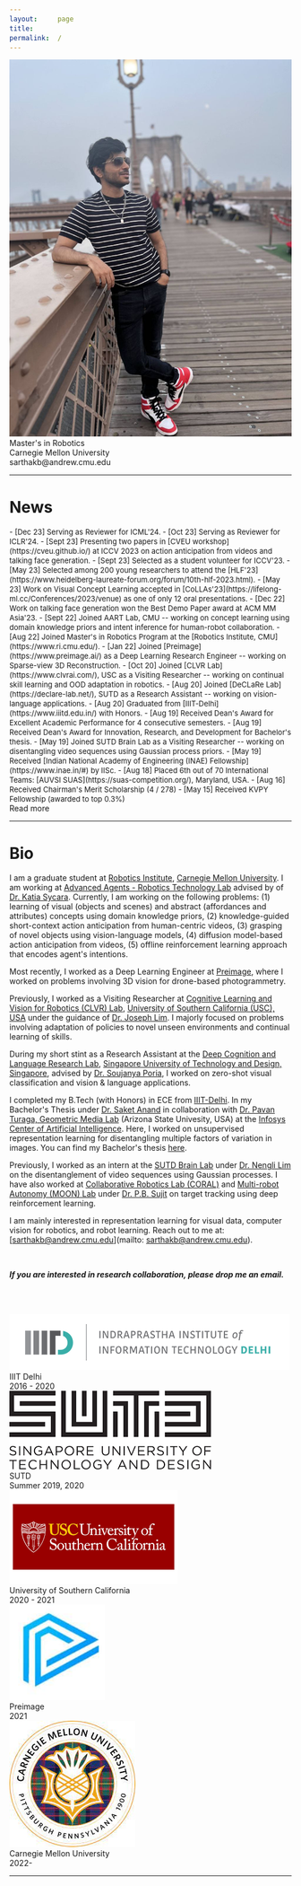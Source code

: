 ```yaml
---
layout:     page
title:
permalink:  /
---
```


<div class="row">
    <div class="col-sm-6 col-xs-12">
        <img src="/img/cover2.jpg">
    </div>
    <div class="col-sm-6 col-xs-12" style="margin-bottom: 0;">
        Master's in Robotics<br>
        Carnegie Mellon University<br>
        sarthakb@andrew.cmu.edu
    </div>
</div>
<hr>

<a name="/news"></a>

# News

<font size="2">
- [Dec 23] Serving as Reviewer for ICML'24.
- [Oct 23] Serving as Reviewer for ICLR'24.
- [Sept 23] Presenting two papers in [CVEU workshop](https://cveu.github.io/) at ICCV 2023 on action anticipation from videos and talking face generation.
- [Sept 23] Selected as a student volunteer for ICCV'23.
- [May 23] Selected among 200 young researchers to attend the [HLF'23](https://www.heidelberg-laureate-forum.org/forum/10th-hlf-2023.html).
- [May 23] Work on Visual Concept Learning accepted in [CoLLAs'23](https://lifelong-ml.cc/Conferences/2023/venue) as one of only 12 oral presentations.
- [Dec 22] Work on talking face generation won the Best Demo Paper award at ACM MM Asia'23.
- [Sept 22] Joined AART Lab, CMU -- working on concept learning using domain knowledge priors and intent inference for human-robot collaboration. 
- [Aug 22] Joined Master's in Robotics Program at the [Robotics Institute, CMU](https://www.ri.cmu.edu/).
- [Jan 22] Joined [Preimage](https://www.preimage.ai/) as a Deep Learning Research Engineer -- working on Sparse-view 3D Reconstruction.
- [Oct 20] Joined [CLVR Lab](https://www.clvrai.com/), USC as a Visiting Researcher -- working on continual skill learning and OOD adaptation in robotics.
- [Aug 20] Joined [DeCLaRe Lab](https://declare-lab.net/), SUTD as a Research Assistant -- working on vision-language applications.
- [Aug 20] Graduated from [IIIT-Delhi](https://www.iiitd.edu.in/) with Honors.
- [Aug 19] Received Dean's Award for Excellent Academic Performance for 4 consecutive semesters.
- [Aug 19] Received Dean's Award for Innovation, Research, and Development for Bachelor's thesis.
- [May 19] Joined SUTD Brain Lab as a Visiting Researcher -- working on disentangling video sequences using Gaussian process priors.
- [May 19] Received [Indian National Academy of Engineering (INAE) Fellowship](https://www.inae.in/#) by IISc.
- [Aug 18] Placed 6th out of 70 International Teams: [AUVSI SUAS](https://suas-competition.org/), Maryland, USA.
- [Aug 16] Received Chairman's Merit Scholarship (4 / 278)
- [May 15] Received KVPY Fellowship (awarded to top 0.3%)
</font>

<div id="read-more-button">
    <a nohref>Read more</a>
</div>

<hr>

<a name="/bio"></a>

# Bio

I am a graduate student at [Robotics Institute](https://www.ri.cmu.edu/), [Carnegie Mellon University](https://www.cmu.edu/). I am working at [Advanced Agents - Robotics Technology Lab](https://www.ri.cmu.edu/robotics-groups/advanced-agent-robotics-technology-lab/) advised by of [Dr. Katia Sycara](https://en.wikipedia.org/wiki/Katia_Sycara). 
Currently, I am working on the following problems: (1) learning of visual (objects and scenes) and abstract (affordances and attributes) concepts using domain knowledge priors, (2) knowledge-guided short-context action anticipation from human-centric videos, (3) grasping of novel objects using vision-language models, (4) diffusion model-based action anticipation from videos, (5) offline reinforcement learning approach that encodes agent's intentions.

Most recently, I worked as a Deep Learning Engineer at [Preimage](https://preimage.ai/), where I worked on problems involving 3D vision for drone-based photogrammetry.

Previously, I worked as a Visiting Researcher at [Cognitive Learning and Vision for Robotics (CLVR) Lab](https://www.clvrai.com/), [University of Southern California (USC), USA](https://www.usc.edu/) under the guidance of [Dr. Joseph Lim](https://viterbi-web.usc.edu/~limjj/). I majorly focused on problems involving adaptation of policies to novel unseen environments and continual learning of skills.

During my short stint as a Research Assistant at the [Deep Cognition and Language Research Lab](https://declare-lab.net/index), [Singapore University of Technology and Design, Singapore](https://www.sutd.edu.sg/), advised by [Dr. Soujanya Poria](https://sporia.info/index), I worked on zero-shot visual classification and vision & language applications. 

I completed my B.Tech (with Honors) in ECE from [IIIT-Delhi](https://www.iiitd.ac.in/). In my Bachelor's Thesis under [Dr. Saket Anand](http://faculty.iiitd.ac.in/~anands/) in collaboration with [Dr. Pavan Turaga, Geometric Media Lab](https://pavanturaga.com/) (Arizona State Univesity, USA) at the [Infosys Center of Artificial Intelligence](https://cai.iiitd.ac.in/). Here, I worked on unsupervised representation learning for disentangling multiple factors of variation in images.  You can find my Bachelor's thesis [here](https://www.researchgate.net/profile/Sarthak-Bhagat/publication/346983991_Geometry_of_Neural_Network_based_Disentangled_Latent_Space_Models/links/5fd74b4445851553a0b59699/Geometry-of-Neural-Network-based-Disentangled-Latent-Space-Models.pdf).

Previously, I worked as an intern at the [SUTD Brain Lab](https://sutdbrain.wordpress.com/about/) under [Dr. Nengli Lim](https://www.linkedin.com/in/nengli-lim-48a22b14/?originalSubdomain=sg) on the disentanglement of video sequences using Gaussian processes. I have also worked at [Collaborative Robotics Lab (CORAL)](http://robotics.iiitd.edu.in/coral/?page_id=20) and [Multi-robot Autonomy (MOON) Lab](https://sites.google.com/view/m00nlab/home?authuser=0) under [Dr. P.B. Sujit](https://eecs.iiserb.ac.in/faculty_profile.php?id=OQ==&lname=c3VqaXQ=) on target tracking using deep reinforcement learning.

I am mainly interested in representation learning for visual data, computer vision for robotics, and robot learning.
Reach out to me at: [sarthakb@andrew.cmu.edu](mailto: sarthakb@andrew.cmu.edu).

<br>

**_If you are interested in research collaboration, please drop me an email._**

<br><br>

<div class="row" id="timeline-logos">
    <div class="col-xs-3">
        <div class="logo-wrap">
            <span class="helper"></span>
            <a href="//"><img src="/img/logos/iiitd.png"></a>
        </div>
        <div class="logo-desc">
            IIIT Delhi<br>
            2016 - 2020
        </div>
    </div>
    <div class="col-xs-3">
        <div class="logo-wrap">
            <span class="helper"></span>
            <a href="//"><img src="/img/logos/sutd.png"></a>
        </div>
        <div class="logo-desc">
            SUTD<br>
            Summer 2019, 2020
        </div>
    </div>
    <div class="col-xs-3">
        <div class="logo-wrap">
            <span class="helper"></span>
            <a href="//"><img src="/img/logos/usc.png"></a>
        </div>
        <div class="logo-desc">
            University of Southern California<br>
            2020 - 2021
        </div>
    </div>
    <div class="col-xs-3">
        <div class="logo-wrap">
            <span class="helper"></span>
            <a target="_blank" href="//"><img src="/img/logos/preimage.jpg"></a>
        </div>
        <div class="logo-desc">
            Preimage<br>
            2021
        </div>
    </div>
    <div class="col-xs-3">
        <div class="logo-wrap">
            <span class="helper"></span>
            <a target="_blank" href="//"><img src="/img/logos/cmu.jpg"></a>
        </div>
        <div class="logo-desc">
            Carnegie Mellon University<br>
            2022-
        </div>
    </div>
    <!-- <div class="col-xs-3">
        <div class="logo-wrap">
            <span class="helper"></span>
            <a target="_blank" href="//"><img src="/img/logos/hlf.jpg"></a>
        </div>
        <div class="logo-desc">
            HLF<br>
            Young Researcher
        </div>
    </div> -->
</div>


<script src="/js/jquery.min.js"></script>
<script type="text/javascript">
    $('ul:gt(0) li:gt(12)').hide();
    $('#read-more-button > a').click(function() {
        $('ul:gt(0) li:gt(12)').show();
        $('#read-more-button').hide();
    });
</script>

---
<!-- 
[1]: //mlp.cc.gatech.edu
[2]: ///www.cc.gatech.edu/~dbatra/
[3]: //www.cc.gatech.edu/~parikh/
[4]: //www.qbi.uq.edu.au/professor-geoffrey-goodhill
[5]: //researchers.uq.edu.au/researcher/2490
[6]: http://cns.qbi.uq.edu.au/
[7]: //developers.google.com/open-source/gsoc/
[8]: /posts/summer-of-code/
[9]: /posts/gsoc-reunion-2014/
[10]: //blog.sdslabs.co/2012/09/hacku
[11]: //blog.sdslabs.co/2014/02/code-fun-do
[12]: //www.facebook.com/SDSLabs/posts/527540147292475
[13]: /posts/deloitte-cctc-3/
[14]: /posts/google-india-community-summit/
[15]: //blog.sdslabs.co/2013/10/syntax-error-2013
[16]: //sdslabs.co/
[17]: //erdos.sdslabs.co/
[18]: //projecteuler.net/
[19]: //github.com/abhshkdz/neural-vqa
[20]: //github.com/abhshkdz/HackFlowy
[21]: //github.com/abhshkdz/graf
[22]: //github.com/abhshkdz
[23]: //twitter.com/abhshkdz
[24]: //instagram.com/abhshkdz
[25]: http://x.abhishekdas.com/
[26]: https://abhishekdas.com/vqa-hat/
[27]: http://arxiv.org/abs/1606.03556
[28]: https://www.newscientist.com/article/2095616-robot-eyes-and-humans-fix-on-different-things-to-decode-a-scene/
[29]: https://www.technologyreview.com/s/601819/ai-is-learning-to-see-the-world-but-not-the-way-humans-do/
[30]: http://www.theverge.com/2016/7/12/12158238/first-click-deep-learning-algorithmic-black-boxes
[31]: http://iitr.ac.in/
[32]: https://www.facebook.com/dhruv.batra.1253/posts/1783087161932290
[33]: https://drive.google.com/file/d/1nObeNzl-sTy8I5QN1Jv8wscebKLv-6RY/view?usp=sharing
[34]: http://aideadlin.es/
[35]: //github.com/abhshkdz/neural-vqa-attention
[36]: https://snapresearchfellowship.splashthat.com/
[37]: https://www.youtube.com/watch?v=R4hugGnNr7s
[38]: https://www.youtube.com/watch?v=I9OlorMh7wU
[39]: https://adoberesearch.ctlprojects.com/fellowship/previous-fellowship-award-winners/
[40]: https://embodiedqa.org/
[41]: https://youtu.be/KAlGWMJnWyc?t=26m56s
[42]: https://2018gputechconf.smarteventscloud.com/connect/sessionDetail.ww?SESSION_ID=152715
[43]: https://www.ic.gatech.edu/news/600684/three-ic-students-earn-snap-research-awards
[44]: https://www.ic.gatech.edu/news/601084/new-research-fellowships-offer-two-students-funding-access-adobes-creative-cloud
[45]: https://github.com/facebookresearch/House3D
[46]: https://gkioxari.github.io/
[47]: https://research.fb.com/people/parikh-devi/
[48]: https://research.fb.com/people/batra-dhruv/
[49]: https://lvatutorial.github.io/
[50]: http://acl2018.org/tutorials/#connecting-language-and-vis
[51]: http://visualqa.org/workshop.html
[52]: http://on-demand.gputechconf.com/gtc/2018/video/S8582/
[53]: https://visualdialog.org/challenge/2018
[54]: https://youtu.be/gz2VoDrvX-A?t=1h19m58s
[55]: https://research.fb.com/people/rabbat-mike/
[56]: https://www.cs.mcgill.ca/~jpineau/
[57]: https://visualdialog.org/challenge/2018#winners
[58]: https://www.youtube.com/watch?v=xoHvho-YRgs&t=7330
[fb-fellow-page]: https://research.fb.com/announcing-the-2019-facebook-fellows-and-emerging-scholars/
[joelle-corl18-talk-mention]: https://www.youtube.com/watch?v=FSsEqEJKo8A&t=3497
[visdial-challenge-2]: https://visualdialog.org/challenge/2019
[ic-gt-article]: https://www.ic.gatech.edu/news/617061/see-and-say-abhishek-das-working-provide-crucial-communication-tools-intelligent-agents
[caliper]: https://caliper.ai
[felix-hill]: https://fh295.github.io
[laura-rimell]: http://www.rimell.cc/laura/
[stephen-clark]: https://sites.google.com/site/stephenclark609/
[andrej-karpathy]: https://karpathy.ai/
[vigil19]: https://vigilworkshop.github.io/2019
[tarmac-icml-talk]: https://www.facebook.com/icml.imls/videos/444326646299556/
[mastodon]: https://mastodon.social/web/accounts/1011404
[conquerearth]: https://conquer.earth/abhshkdz
[qa-probing-icml20-talk]: https://slideslive.com/38928261/probing-emergent-semantics-in-predictive-agents-via-question-answering
[vigil20]: https://vigilworkshop.github.io
[ocp]: https://opencatalystproject.org
[ocp-cnbc]: https://www.cnbc.com/2020/10/14/facebook-to-use-ai-in-bid-to-improve-renewable-energy-storage.html
[ocp-engadget]: https://engadget.com/facebook-deploys-its-ai-to-find-green-energy-storage-solutions-130041147.html
[ocp-fortune]: https://fortune.com/2020/10/14/facebook-ai-open-catalyst-dataset-chemistry-renewable-energy/
[ocp-venturebeat]: https://venturebeat.com/2020/10/14/facebook-and-carnegie-mellon-launch-project-to-discover-better-ways-to-store-renewable-energy/
[aipaygrad.es]: https://aipaygrad.es
[sigma-xi-thesis-award]: https://cpb-us-w2.wpmucdn.com/sites.gatech.edu/dist/0/283/files/2021/03/2021-Sigma-Xi-Research-Award-Winners.final_.pdf
[coc-dissertation-award]: https://sites.gatech.edu/gtcomputingawards2021/graduate-student-awards/
[thesis-pdf]: https://drive.google.com/file/u/2/d/1b2Gonazl1Os0eLPV9frkucEqSuRroEvD/view?usp=sharing
[aaai-dissertation-award]: https://aaai.org/Awards/dissertation-award.php -->
